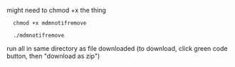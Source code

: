might need to chmod +x the thing
  
      chmod +x mdmnotifremove
  
      ./mdmnotifremove

run all in same directory as file downloaded
(to download, click green code button, then "download as zip")
